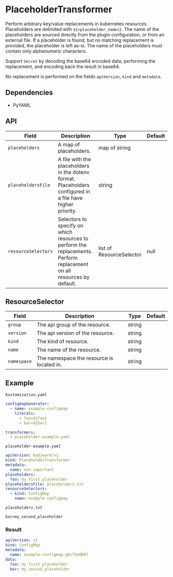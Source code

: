 # PlaceholderTransformer

Perform arbitrary key/value replacements in kubernetes resources. Placeholders are delimited with `${<placeholder_name>}`. The name of the placeholders are sourced directly from the plugin configuration, or from an external file. If a placeholder is found, but no matching replacement is provided, the placeholder is left as-is. The name of the placeholders must contain only alphanumeric characters.

Support `Secret` by decoding the base64 encoded data, performing the replacement, and encoding back the result in base64.

No replacement is performed on the fields `apiVersion`, `kind` and `metadata`.

## Dependencies

* PyYAML

## API

| Field | Description | Type |  Default |
| --- | --- | --- | --- |
| `placeholders` | A map of placeholders. | map of string | |
| `placeholdersFile` | A file with the placeholders in the dotenv format. Placeholders configured in a file have higher priority. | string | |
| `resourceSelectors` | Selectors to specify on which resources to perform the replacements. Perform replacement on all resources by default. | list of ResourceSelector | null |

## ResourceSelector
| Field | Description | Type |  Default |
| --- | --- | --- | --- |
| `group` | The api group of the resource. | string | |
| `version` | The api version of the resource. | string | |
| `kind` | The kind of resource. | string | |
| `name` | The name of the resource. | string | |
| `namespace` | The namespace the resource is located in. | string | |


## Example

*`kustomization.yaml`*
``` yaml
configmapGenerator:
  - name: example-configmap
    literals:
      - foo=${foo}
      - bar=${bar}

transformers:
  - placeholder-example.yaml
```

*`placeholder-example.yaml`*
``` yaml
apiVersion: badjware/v1
kind: PlaceholderTransformer
metadata:
  name: not-important
placeholders:
  foo: my_first_placeholder
placeholdersFile: placeholders.txt
resourceSelectors:
  - kind: ConfigMap
    name: example-configmap
```

*`placeholders.txt`*
```
bar=my_second_placeholder
```

### Result
``` yaml
apiVersion: v1
kind: ConfigMap
metadata:
  name: example-configmap-g9c75m9687
data:
  foo: my_first_placeholder
  bar: my_second_placeholder
```